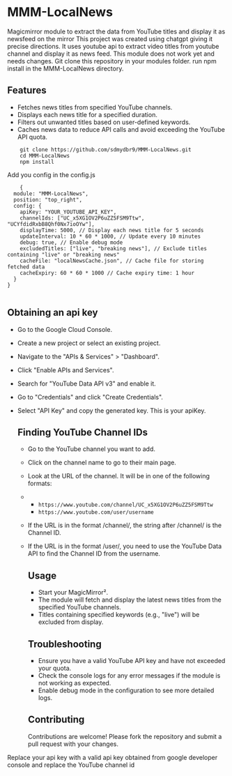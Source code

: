 # MMM-LocalNews
Magicmirror module to extract the data from YouTube titles and display it as newsfeed on the mirror
This project was created using chatgpt giving it precise directions. 
It uses youtube api to extract video titles from youtube channel and display it as news feed. 
This module does not work yet and needs changes. 
Git clone this repository in your modules folder.
run npm install in the MMM-LocalNews directory.


## Features

- Fetches news titles from specified YouTube channels.
- Displays each news title for a specified duration.
- Filters out unwanted titles based on user-defined keywords.
- Caches news data to reduce API calls and avoid exceeding the YouTube API quota.


``` 
    git clone https://github.com/sdmydbr9/MMM-LocalNews.git
    cd MMM-LocalNews
    npm install
```
Add you config in the config.js
``` 
    {
  module: "MMM-LocalNews",
  position: "top_right",
  config: {
    apiKey: "YOUR_YOUTUBE_API_KEY",
    channelIds: ["UC_x5XG1OV2P6uZZ5FSM9Ttw", "UCYfdidRxbB8Qhf0Nx7ioOYw"],
    displayTime: 5000, // Display each news title for 5 seconds
    updateInterval: 10 * 60 * 1000, // Update every 10 minutes
    debug: true, // Enable debug mode
    excludedTitles: ["live", "breaking news"], // Exclude titles containing "live" or "breaking news"
    cacheFile: "localNewsCache.json", // Cache file for storing fetched data
    cacheExpiry: 60 * 60 * 1000 // Cache expiry time: 1 hour
  }
}


```

## Obtaining an api key
- Go to the Google Cloud Console.
- Create a new project or select an existing project.
- Navigate to the "APIs & Services" > "Dashboard".
- Click "Enable APIs and Services".
- Search for "YouTube Data API v3" and enable it.
- Go to "Credentials" and click "Create Credentials".
- Select "API Key" and copy the generated key. This is your apiKey.


  ## Finding YouTube Channel IDs
  - Go to the YouTube channel you want to add.
  - Click on the channel name to go to their main page.
  - Look at the URL of the channel. It will be in one of the following formats:
  - - `https://www.youtube.com/channel/UC_x5XG1OV2P6uZZ5FSM9Ttw`
    - `https://www.youtube.com/user/username`
  - If the URL is in the format /channel/, the string after /channel/ is the Channel ID.
  - If the URL is in the format /user/, you need to use the YouTube Data API to find the Channel ID from the username.
 

    ## Usage
     - Start your MagicMirror².
     - The module will fetch and display the latest news titles from the specified YouTube channels.
     - Titles containing specified keywords (e.g., "live") will be excluded from display.
   

    ## Troubleshooting
    - Ensure you have a valid YouTube API key and have not exceeded your quota.
    - Check the console logs for any error messages if the module is not working as expected.
    - Enable debug mode in the configuration to see more detailed logs.

    ## Contributing
    Contributions are welcome! Please fork the repository and submit a pull request with your changes.
  


Replace your api key with a valid api key obtained from google developer console and replace the YouTube channel id 
